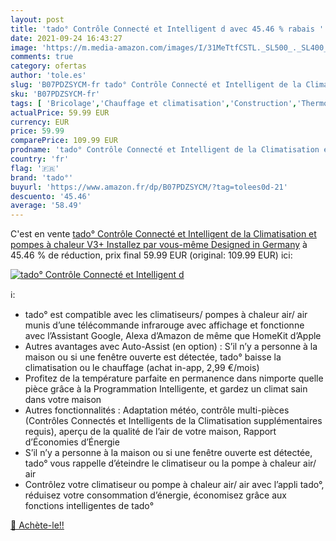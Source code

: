 ```yaml
---
layout: post
title: 'tado° Contrôle Connecté et Intelligent d avec 45.46 % rabais '
date: 2021-09-24 16:43:27
image: 'https://m.media-amazon.com/images/I/31MeTtfCSTL._SL500_._SL400_.jpg'
comments: true
category: ofertas
author: 'tole.es'
slug: 'B07PDZSYCM-fr tado° Contrôle Connecté et Intelligent de la Climatisation...'
sku: 'B07PDZSYCM-fr'
tags: [ 'Bricolage','Chauffage et climatisation','Construction','Thermostats','Thermostats et accessoires','tado°', ]
actualPrice: 59.99 EUR
currency: EUR
price: 59.99
comparePrice: 109.99 EUR
prodname: 'tado° Contrôle Connecté et Intelligent de la Climatisation et pompes à chaleur V3+  Installez par vous-même  Designed in Germany'
country: 'fr'
flag: '🇫🇷'
brand: 'tado°'
buyurl: 'https://www.amazon.fr/dp/B07PDZSYCM/?tag=tolees0d-21'
descuento: '45.46'
average: '58.49'
---
```


C'est en vente [tado° Contrôle Connecté et Intelligent de la Climatisation et pompes à chaleur V3+  Installez par vous-même  Designed in Germany](https://www.amazon.fr/dp/B07PDZSYCM/?tag=tolees0d-21)  à  45.46 % de réduction, prix final  59.99 EUR (original: 109.99 EUR) ici:

[![tado° Contrôle Connecté et Intelligent d](https://m.media-amazon.com/images/I/31MeTtfCSTL._SL500_._SL400_.jpg)](https://www.amazon.fr/dp/B07PDZSYCM/?tag=tolees0d-21)

ℹ️:

- tado° est compatible avec les climatiseurs/ pompes à chaleur air/ air munis d’une télécommande infrarouge avec affichage et fonctionne avec l’Assistant Google, Alexa d’Amazon de même que HomeKit d’Apple
- Autres avantages avec Auto-Assist (en option) : S’il n’y a personne à la maison ou si une fenêtre ouverte est détectée, tado° baisse la climatisation ou le chauffage (achat in-app, 2,99 €/mois)
- Profitez de la température parfaite en permanence dans nimporte quelle pièce grâce à la Programmation Intelligente, et gardez un climat sain dans votre maison
- Autres fonctionnalités : Adaptation météo, contrôle multi-pièces (Contrôles Connectés et Intelligents de la Climatisation supplémentaires requis), aperçu de la qualité de l’air de votre maison, Rapport d’Économies d’Énergie
- S’il n’y a personne à la maison ou si une fenêtre ouverte est détectée, tado° vous rappelle d’éteindre le climatiseur ou la pompe à chaleur air/ air
- Contrôlez votre climatiseur ou pompe à chaleur air/ air avec l’appli tado°, réduisez votre consommation d’énergie, économisez grâce aux fonctions intelligentes de tado°

[🛒 Achète-le!!](https://www.amazon.fr/dp/B07PDZSYCM/?tag=tolees0d-21)
